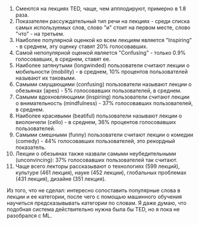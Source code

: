 1. Смеются на лекциях TED, чаще, чем апплодируют, примерно в 1.8 раза.
2. Показателен рассуждательный тип речи на лекциях - среди списка самых используемых слов,
   слово "и" стоит на первом месте, слово "что" - на третьем.
3. Наиболее популярной оценкой ко всем лекциям является "Inspiring" - в среднем,
   эту оценку ставят 20% голосовавших.
4. Самой непопулярной оценкой является "Confusing" - только 0.9% голосовавших,
   в среднем, ставят ее.
5. Наиболее затянутыми (longwinded) пользователи считают лекции о мобильности (mobility) -
   в среднем, 10% процентов пользователей называют их таковыми.
6. Самыми смущающими (confusing) пользователи называют лекции о обезьянах (apes) - 5%
   голосовавших пользователей, в среднем.
7. Самыми вдохновляющими (inspiring) пользователи считают лекции о внимательность (mindfulness) -
   37% голосовавших пользователей, в среднем.
8. Наиболее красивыми (beatiful) пользователи называют лекции о виолончели (cello) -
   в среднем, 36% процентов голосовавших пользователей.
9. Самыми смешными (funny) пользователи считают лекции о комедии (comedy) - 44%
   голосовавших пользователей, это рекордный показатель.
10. Лекции о обезьянах также назвали самыми неубедительными (unconvincing): 37%
    голосовавших пользователей так считают.
11. Чаще всего лекторы рассказывают о технологиях (599 лекций), культуре (461 лекция),
    науке (452 лекции), глобальных проблемах (431 лекция), дизайне (351 лекция).


Из того, что не сделал: интересно сопоставить популярные слова в лекции и ее категории,
после чего с помощью машинного обучения научиться предсказывывать категории по словам.
Я даже думаю, что подобная система действительно нужна была бы TED, но я пока не разобрался
с ML.
